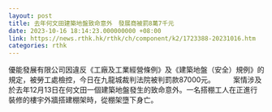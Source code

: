 ```yaml
---
layout: post
title: 去年何文田建築地盤致命意外　發展商被罰8萬7千元
date: 2023-10-16 18:14:23.000000000 +08:00
link: https://news.rthk.hk/rthk/ch/component/k2/1723388-20231016.htm
categories: rthk
---
```


優能發展有限公司因違反《工廠及工業經營條例》及《建築地盤（安全）規例》的規定，被勞工處檢控，今日在九龍城裁判法院被判罰款87000元。
　　 
案情涉及於去年12月13日在何文田一個建築地盤發生的致命意外。一名搭棚工人在正進行裝修的樓宇外牆搭建棚架時，從棚架墮下身亡。
